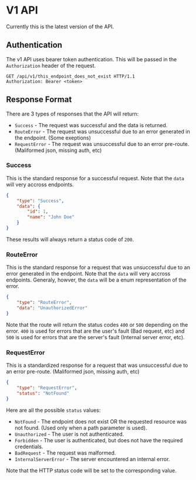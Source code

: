 # V1 API

Currently this is the latest version of the API.

## Authentication

The v1 API uses bearer token authentication. This will be passed in the `Authorization` header of the request. 

```http
GET /api/v1/this_endpoint_does_not_exist HTTP/1.1
Authorization: Bearer <token>
```

## Response Format

There are 3 types of responses that the API will return:
 - `Success` - The request was successful and the data is returned.
 - `RouteError` - The request was unsuccessful due to an error generated in the endpoint. (Some exeptions)
 - `RequestError` - The request was unsuccessful due to an error pre-route. (Maliformed json, missing auth, etc)

### Success

This is the standard response for a successful request. Note that the `data` will very accross endpoints.

```json
{
    "type": "Success",
    "data": {
        "id": 1,
        "name": "John Doe"
    }
}
```

These results will always return a status code of `200`.

### RouteError


This is the standard response for a request that was unsuccessful due to an error generated in the endpoint. Note that the `data` will very accross endpoints. Generaly, howver, the `data` will be a enum representation of the error.

```json
{
    "type": "RouteError",
    "data": "UnauthorizedError"
}
```

Note that the route will return the status codes `400` or `500` depending on the error. `400` is used for errors that are the user's fault (Bad request, etc) and `500` is used for errors that are the server's fault (Internal server error, etc).

### RequestError

This is a standardized response for a request that was unsuccessful due to an error pre-route. (Maliformed json, missing auth, etc)

```json
{
    "type": "RequestError",
    "status": "NotFound"
}
```

Here are all the possible `status` values:
 - `NotFound` - The endpoint does not exist OR the requested resource was not found. (Used only when a path parameter is used).
 - `Unauthorized` - The user is not authenticated.
 - `Forbidden` - The user is authenticated, but does not have the required credentials.
 - `BadRequest` - The request was malformed.
 - `InternalServerError` - The server encountered an internal error.

Note that the HTTP status code will be set to the corresponding value.